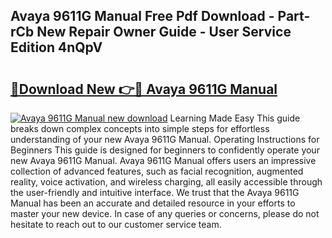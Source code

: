 ## Avaya 9611G Manual Free Pdf Download - Part-rCb New Repair Owner Guide - User Service Edition 4nQpV

# <h2><a href="http://bc24579.oget.top/?id=Avaya+9611G+Manual">🔗Download New 👉🔴 Avaya 9611G Manual</a></h2>

[![Avaya 9611G Manual new download](https://i.imgur.com/5g1atiW.png)](http://bc24579.oget.top/?id=Avaya+9611G+Manual)
Learning Made Easy This guide breaks down complex concepts into simple steps for effortless understanding of your new Avaya 9611G Manual. Operating Instructions for Beginners This guide is designed for beginners to confidently operate your new Avaya 9611G Manual. Avaya 9611G Manual offers users an impressive collection of advanced features, such as facial recognition, augmented reality, voice activation, and wireless charging, all easily accessible through the user-friendly and intuitive interface. We trust that the Avaya 9611G Manual has been an accurate and detailed resource in your efforts to master your new device. In case of any queries or concerns, please do not hesitate to reach out to our customer service team.
